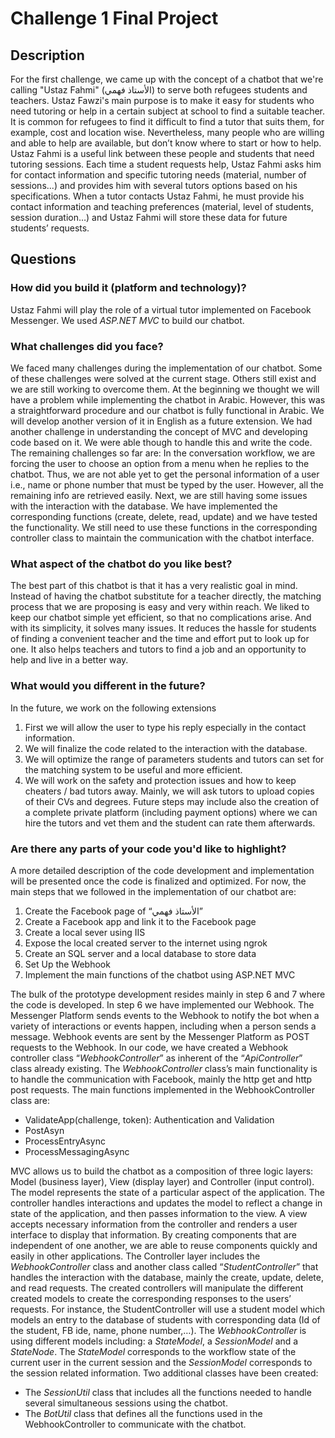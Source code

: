 # Challenge 1 Final Project

## Description

For the first challenge, we came up with the concept of a chatbot that we're calling "Ustaz Fahmi" (الأستاذ فهمي) to serve both refugees students and teachers. Ustaz Fawzi's main purpose is to make it easy for students who need tutoring or help in a certain subject at school to find a suitable teacher. It is common for refugees to find it difficult to find a tutor that suits them, for example, cost and location wise. Nevertheless, many people who are willing and able to help are available, but don’t know where to start or how to help. Ustaz Fahmi is a useful link between these people and students that need tutoring sessions. Each time a student requests help, Ustaz Fahmi asks him for contact information and specific tutoring needs (material, number of sessions...) and provides him with several tutors options based on his specifications. When a tutor contacts Ustaz Fahmi, he must provide his contact information and teaching preferences (material, level of students, session duration…) and Ustaz Fahmi will store these data for future students’ requests.

## Questions

### How did you build it (platform and technology)?

Ustaz Fahmi will play the role of a virtual tutor implemented on Facebook Messenger.  We used _ASP.NET MVC_ to build our chatbot. 

### What challenges did you face?

We faced many challenges during the implementation of our chatbot. Some of these challenges were solved at the current stage. Others still exist and we are still working to overcome them. At the beginning we thought we will have a problem while implementing the chatbot in Arabic. However, this was a straightforward procedure and our chatbot is fully functional in Arabic. We will develop another version of it in English as a future extension. We had another challenge in understanding the concept of  MVC and developing code based on it. We were able though to handle this and write the code. The remaining challenges so far are: In the conversation workflow, we are forcing the user to choose an option from a menu when he replies to the chatbot. Thus, we are not able yet to get the personal information of a user i.e., name or phone number that must be typed by the user. However, all the remaining info are retrieved easily. Next, we are still having some issues with the interaction with the database. We have implemented the corresponding functions (create, delete, read, update) and we have tested the functionality. We still need to use these functions in the corresponding controller class to maintain the communication with the chatbot interface.

### What aspect of the chatbot do you like best? 

The best part of this chatbot is that it has a very realistic goal in mind. Instead of having the chatbot substitute for a teacher directly, the matching process that we are proposing is easy and very within reach. We liked to keep our chatbot simple yet efficient, so that no complications arise. And with its simplicity, it solves many issues. It reduces the hassle for students of finding a convenient teacher and the time and effort put to look up for one. It also helps teachers and tutors to find a job and an opportunity to help and live in a better way.

### What would you different in the future? 

In the future, we work on the following extensions
1.	First we will allow the user to type his reply especially in the contact information. 
2.	We will finalize the code related to the interaction with the database.
3.	We will optimize the range of parameters students and tutors can set for the matching system to be useful and more efficient.
4.	 We will work on the safety and protection issues and how to keep cheaters / bad tutors away. Mainly, we will ask tutors to upload copies of their CVs and degrees. Future steps may include also the creation of a complete private platform (including payment options) where we can hire the tutors and vet them and the student can rate them afterwards.

### Are there any parts of your code you'd like to highlight?

A more detailed description of the code development and implementation will be presented once the code is finalized and optimized. For now, the main steps that we followed in the implementation of our chatbot are:
1. Create the Facebook page of “الأستاذ فهمي”
2. Create a Facebook app and link it to the Facebook page
3. Create a local sever using IIS
4. Expose the local created server to the internet using ngrok
5. Create an SQL server and a local database to store data
6. Set Up the Webhook
7. Implement the main functions of the chatbot using ASP.NET MVC

The bulk of the prototype development resides mainly in step 6 and 7 where the code is developed. In step 6 we have implemented our Webhook. The Messenger Platform sends events to the Webhook to notify the bot when a variety of interactions or events happen, including when a person sends a message. Webhook events are sent by the Messenger Platform as POST requests to the Webhook. In our code, we have created a Webhook controller class “_WebhookController_” as inherent of the “_ApiController_” class already existing. The _WebhookController_ class’s main functionality is to handle the communication with Facebook, mainly the http get and http post requests. The main functions implemented in the WebhookController class are:
-	ValidateApp(challenge, token): Authentication and Validation
-	PostAsyn
-	ProcessEntryAsync
-	ProcessMessagingAsync

MVC allows us to build the chatbot as a composition of three logic layers: Model (business layer), View (display layer) and Controller (input control). The model represents the state of a particular aspect of the application. The controller handles interactions and updates the model to reflect a change in state of the application, and then passes information to the view. A view accepts necessary information from the controller and renders a user interface to display that information. By creating components that are independent of one another, we are able to reuse components quickly and easily in other applications. 
The Controller layer includes the _WebhookController_ class and another class called “_StudentController_” that handles the interaction with the database, mainly the create, update, delete, and read requests.
The created controllers will manipulate the different created models to create the corresponding responses to the users’ requests. For instance, the StudentController will use a student model which models an entry to the database of students with corresponding data (Id of the student, FB ide, name, phone number,…).
The _WebhookController_ is using different models including: a _StateModel_, a _SessionModel_ and a _StateNode_. The _StateModel_ corresponds to the workflow state of the current user in the current session and the _SessionModel_ corresponds to the session related information.
Two additional classes have been created:
-	The _SessionUtil_ class that includes all the functions needed to handle several simultaneous sessions using the chatbot.
-	The _BotUtil_ class that defines all the functions used in the WebhookController to communicate with the chatbot.

